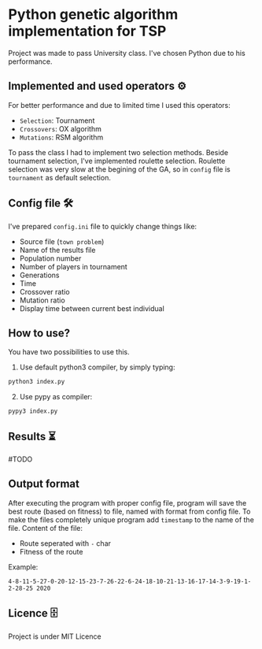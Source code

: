 # Python genetic algorithm implementation for TSP
Project was made to pass University class. I've chosen Python due to his performance.

## Implemented and used operators ⚙️
For better performance and due to limited time I used this operators:
- `Selection`: Tournament
- `Crossovers`: OX algorithm
- `Mutations`: RSM algorithm

To pass the class I had to implement two selection methods. Beside tournament selection, I've implemented roulette selection. Roulette selection was very slow at the begining of the GA, so in `config` file is `tournament` as default selection.

## Config file 🛠
I've prepared `config.ini` file to quickly change things like:
- Source file (`town problem`)
- Name of the results file
- Population number
- Number of players in tournament
- Generations
- Time
- Crossover ratio
- Mutation ratio
- Display time between current best individual

## How to use? 
You have two possibilities to use this.
1. Use default python3 compiler, by simply typing:
```python
python3 index.py
```
2. Use pypy as compiler:
```
pypy3 index.py
```

## Results ⏳

#TODO

## Output format
After executing the program with proper config file, program will save the best route (based on fitness) to file, named with format from config file. To make the files completely unique program add `timestamp` to the name of the file. 
Content of the file:  
* Route seperated with `-` char
* Fitness of the route

Example:  
```
4-8-11-5-27-0-20-12-15-23-7-26-22-6-24-18-10-21-13-16-17-14-3-9-19-1-2-28-25 2020
```
## Licence 🗄
Project is under MIT Licence 
